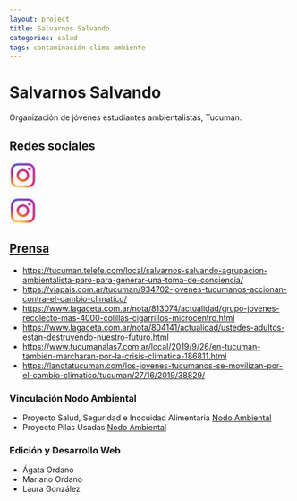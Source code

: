 ```yaml
---
layout: project
title: Salvarnos Salvando
categories: salud
tags: contaminación clima ambiente
---
```


# Salvarnos Salvando
Organización de jóvenes estudiantes ambientalistas, Tucumán.


## Redes sociales
<a href="https://instagram.com/salvarnossalvando?utm_source=ig_profile_share&igshid=16fjhfsujgg7r&fbclid=IwAR0bHdhH5b_PQ__eET8vch06GIz2KZoutSUmFZif2urtR5mx7hWkstds_Rw"> ![instagram](/assets/images/logos/instagram.png)

<a href="https://instagram.com/salvarnossalvando?utm_source=ig_profile_share&igshid=16fjhfsujgg7r&fbclid=IwAR0bHdhH5b_PQ__eET8vch06GIz2KZoutSUmFZif2urtR5mx7hWkstds_Rw"> ![instagram](/assets/images/logos/instagram.png)


## Prensa
+ https://tucuman.telefe.com/local/salvarnos-salvando-agrupacion-ambientalista-paro-para-generar-una-toma-de-conciencia/
+ https://viapais.com.ar/tucuman/934702-jovenes-tucumanos-accionan-contra-el-cambio-climatico/
+ https://www.lagaceta.com.ar/nota/813074/actualidad/grupo-jovenes-recolecto-mas-4000-colillas-cigarrillos-microcentro.html
+ https://www.lagaceta.com.ar/nota/804141/actualidad/ustedes-adultos-estan-destruyendo-nuestro-futuro.html
+ https://www.tucumanalas7.com.ar/local/2019/9/26/en-tucuman-tambien-marcharan-por-la-crisis-climatica-186811.html
+ https://lanotatucuman.com/los-jovenes-tucumanos-se-movilizan-por-el-cambio-climatico/tucuman/27/16/2019/38829/


### Vinculación Nodo Ambiental
- Proyecto Salud, Seguridad e Inocuidad Alimentaria <a href="https://nodoambiental.org">Nodo Ambiental</a>
- Proyecto Pilas Usadas <a href="https://nodoambiental.org">Nodo Ambiental</a>


### Edición y Desarrollo Web
- Ágata Ordano
- Mariano Ordano
- Laura González
